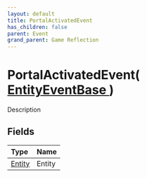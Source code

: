```yaml
---
layout: default
title: PortalActivatedEvent
has_children: false
parent: Event
grand_parent: Game Reflection
---
```

# PortalActivatedEvent( [ EntityEventBase ](/docs/game-reflection/events/entity_event_base) )
Description 

## Fields

| Type | Name |
|:-------------|:--------------|
| [Entity](/docs/game-reflection/classes/entity) | Entity |

